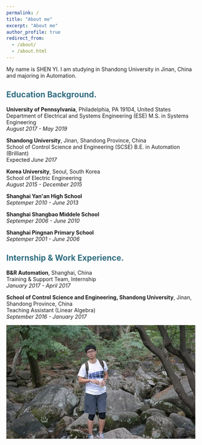 ```yaml
---
permalink: /
title: "About me"
excerpt: "About me"
author_profile: true
redirect_from: 
  - /about/
  - /about.html
---
```


My name is SHEN YI. I am studying in Shandong University in Jinan, China and majoring in Automation.

<h2 style="color: #2e6c80;">Education Background.</h2>

<strong>University of Pennsylvania</strong>, Philadelphia, PA 19104, United States                          
Department of Electrical and Systems Engineering (ESE)
M.S. in Systems Engineering                                           
<i>August 2017 - May 2019</i><br>
                                                                 
<strong>Shandong University</strong>, Jinan, Shandong Province, China                                  
School of Control Science and Engineering (SCSE)
B.E. in Automation (Brilliant)                                              
Expected <i>June 2017</i><br>

<strong>Korea University</strong>, Seoul, South Korea<br>
School of Electric Engineering                                           
<i>August 2015 - December 2015</i><br>

<strong>Shanghai Yan'an High School</strong><br>
<i>Septemper 2010 - June 2013</i><br>

<strong>Shanghai Shangbao Middele School</strong><br>
<i>Septemper 2006 - June 2010</i><br>

<strong>Shanghai Pingnan Primary School</strong><br>
<i>Septemper 2001 - June 2006</i><br>

<h2 style="color: #2e6c80;">Internship & Work Experience.</h2>

<strong>B&R Automation</strong>, Shanghai, China<br>
Training & Support Team, Internship                                           
<i>January 2017 - April 2017</i><br>

<strong>School of Control Science and Engineering, Shandong University</strong>, Jinan, Shandong Province, China<br>
Teaching Assistant (Linear Algebra)                                           
<i>September 2016 - January 2017</i><br>

![alt text](/images/busan.png "I am in Busan, South Korea")

